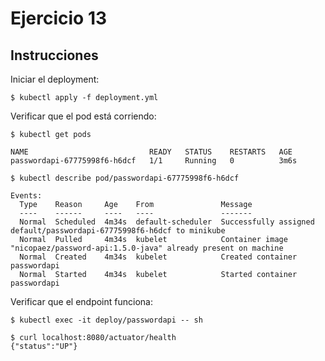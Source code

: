 # Ejercicio 13

## Instrucciones

Iniciar el deployment:

`$ kubectl apply -f deployment.yml`

Verificar que el pod está corriendo:


`$ kubectl get pods`

```
NAME                           READY   STATUS    RESTARTS   AGE
passwordapi-67775998f6-h6dcf   1/1     Running   0          3m6s
```

`$ kubectl describe pod/passwordapi-67775998f6-h6dcf`

```
Events:
  Type    Reason     Age    From               Message
  ----    ------     ----   ----               -------
  Normal  Scheduled  4m34s  default-scheduler  Successfully assigned default/passwordapi-67775998f6-h6dcf to minikube
  Normal  Pulled     4m34s  kubelet            Container image "nicopaez/password-api:1.5.0-java" already present on machine
  Normal  Created    4m34s  kubelet            Created container passwordapi
  Normal  Started    4m34s  kubelet            Started container passwordapi
```

Verificar que el endpoint funciona:

`$ kubectl exec -it deploy/passwordapi -- sh`

```
$ curl localhost:8080/actuator/health
{"status":"UP"}
```
